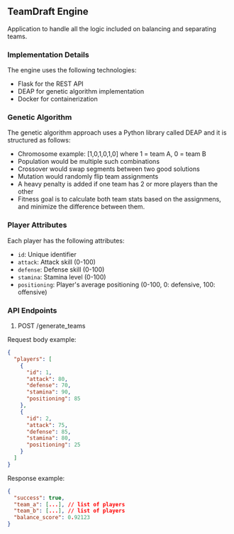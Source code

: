 ## TeamDraft Engine

Application to handle all the logic included on balancing and separating teams.

### Implementation Details

The engine uses the following technologies:
- Flask for the REST API
- DEAP for genetic algorithm implementation
- Docker for containerization

### Genetic Algorithm

The genetic algorithm approach uses a Python library called DEAP and it is structured as follows:

- Chromosome example: [1,0,1,0,1,0] where 1 = team A, 0 = team B
- Population would be multiple such combinations
- Crossover would swap segments between two good solutions
- Mutation would randomly flip team assignments
- A heavy penalty is added if one team has 2 or more players than the other
- Fitness goal is to calculate both team stats based on the assignmens, and minimize the difference between them.

### Player Attributes

Each player has the following attributes:
- `id`: Unique identifier
- `attack`: Attack skill (0-100)
- `defense`: Defense skill (0-100)
- `stamina`: Stamina level (0-100)
- `positioning`: Player's average positioning (0-100, 0: defensive, 100: offensive)

### API Endpoints

1. POST /generate_teams

Request body example:
```json
{
  "players": [
    {
      "id": 1,
      "attack": 80,
      "defense": 70,
      "stamina": 90,
      "positioning": 85
    },
    {
      "id": 2,
      "attack": 75,
      "defense": 85,
      "stamina": 80,
      "positioning": 25
    }
  ]
}
```

Response example:
```json
{
  "success": true,
  "team_a": [...], // list of players
  "team_b": [...], // list of players
  "balance_score": 0.92123 
}
```



